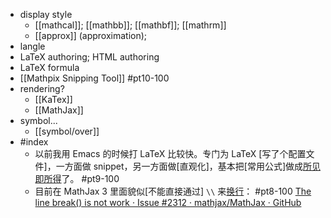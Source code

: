 - display style
    - [[mathcal]]; [[mathbb]]; [[mathbf]]; [[mathrm]]
    - [[approx]] (approximation);
- langle
- LaTeX authoring; HTML authoring
- LaTeX formula
- [[Mathpix Snipping Tool]] #pt10-100
- rendering?
    - [[KaTex]]
    - [[MathJax]]
- symbol...
    - [[symbol/over]]
- #index
    - 以前我用 Emacs 的时候打 LaTeX 比较快。专门为 LaTeX [写了个配置文件]，一方面做 snippet，另一方面做[直观化]，基本把[常用公式]做成[所见即所得](https://www.zhihu.com/question/265122140/answer/1855373350)了。 #pt9-100
    - 目前在 MathJax 3 里面貌似[不能直接通过] `\\` 来[换行](https://ld246.com/article/1619319439534)： #pt8-100
[The line break(\) is not work · Issue #2312 · mathjax/MathJax · GitHub](https://link.ld246.com/forward?goto=https%3A%2F%2Fgithub.com%2Fmathjax%2FMathJax%2Fissues%2F2312)
